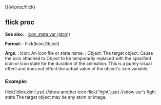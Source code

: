 []{#/proc/flick}
  ## flick proc
  **See also:**
  :   [icon_state var (atom)](ref/atom/var/icon_state)
  <!-- -->
  **Format:**
  :   flick(Icon,Object)
  <!-- -->
  **Args:**
  :   Icon: An icon file or state name.
  :   Object: The target object.
  Cause the icon attached to Object to be temporarily replaced with the
  specified icon or icon state for the duration of the animation. This is
  a purely visual effect and does not effect the actual value of the
  object\'s icon variable.
  ### Example:
  flick(\'blink.dmi\',usr) //show another icon flick(\"fight\",usr) //show
  usr\'s fight state
  The target object may be any atom or image.